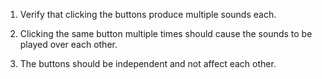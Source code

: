 1. Verify that clicking the buttons produce multiple sounds each.

2. Clicking the same button multiple times should cause the sounds to be played over each other.

3. The buttons should be independent and not affect each other.
